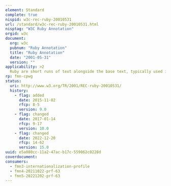 ```yaml
---
element: Standard
complete: true
nispid: w3c-rec-ruby-20010531
url: /standard/w3c-rec-ruby-20010531.html
nisptag: "W3C Ruby Annotation"
orgid: w3c
document:
  org: w3c
  pubnum: "Ruby Annotation"
  title: "Ruby Annotation"
  date: "2001-05-31"
  version: ""
applicability: >2
  Ruby are short runs of text alongside the base text, typically used in East Asian documents to indicate pronunciation or to provide a short annotation. This document proposes a set of CSS properties associated with the 'Ruby' elements. They can be used in combination with the Ruby elements of HTML.
rp: fmn-cpwg
status:
  uri: http://www.w3.org/TR/2001/REC-ruby-20010531/
  history: 
    - flag: added
      date: 2015-11-02
      rfcp: 8-5
      version: 9.0
    - flag: changed
      date: 2017-01-14
      rfcp: 9-17
      version: 10.0
    - flag: changed
      date: 2022-12-20
      rfcp: 14-62
      version: 15.0
uuid: e5a080cc-11a2-47ac-b17c-559062c0228d
coverdocument:
consumers:
  - fmn3-internationalization-profile
  - fmn4-20211022-prf-63
  - fmn5-20221202-prf-63
---
```

